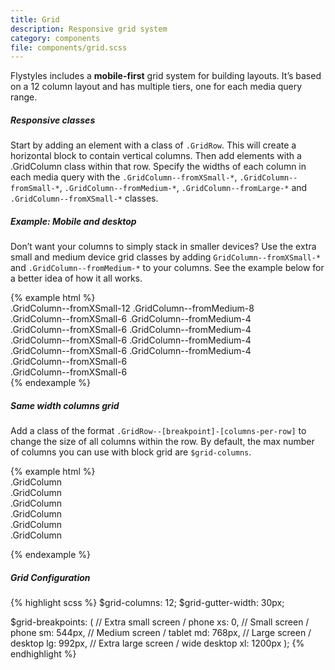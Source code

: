 ```yaml
---
title: Grid
description: Responsive grid system
category: components
file: components/grid.scss
---
```


Flystyles includes a **mobile-first** grid system for building layouts. It’s based on a 12 column layout and has multiple tiers, one for each media query range.

##### Responsive classes

Start by adding an element with a class of `.GridRow`. This will create a horizontal block to contain vertical columns. Then add elements with a .GridColumn class within that row. Specify the widths of each column in each media query with the `.GridColumn--fromXSmall-*`, `.GridColumn--fromSmall-*`, `.GridColumn--fromMedium-*`, `.GridColumn--fromLarge-*` and `.GridColumn--fromXSmall-*` classes.

##### Example: Mobile and desktop

Don’t want your columns to simply stack in smaller devices? Use the extra small and medium device grid classes by adding `GridColumn--fromXSmall-*` and `.GridColumn--fromMedium-*` to your columns. See the example below for a better idea of how it all works.

<div class="exampleView">
{% example html %}
<!-- Stack the columns on mobile by making one full-width and the other half-width -->
<div class="GridRow">
  <div class="GridColumn GridColumn--fromXSmall-12 GridColumn--fromMedium-8">.GridColumn--fromXSmall-12 .GridColumn--fromMedium-8</div>
  <div class="GridColumn GridColumn--fromXSmall-6 GridColumn--fromMedium-4">.GridColumn--fromXSmall-6 .GridColumn--fromMedium-4</div>
</div>

<!-- Columns start at 50% wide on mobile and bump up to 33.3% wide on desktop -->
<div class="GridRow">
  <div class="GridColumn GridColumn--fromXSmall-6 GridColumn--fromMedium-4">.GridColumn--fromXSmall-6 .GridColumn--fromMedium-4</div>
  <div class="GridColumn GridColumn--fromXSmall-6 GridColumn--fromMedium-4">.GridColumn--fromXSmall-6 .GridColumn--fromMedium-4</div>
  <div class="GridColumn GridColumn--fromXSmall-6 GridColumn--fromMedium-4">.GridColumn--fromXSmall-6 .GridColumn--fromMedium-4</div>
</div>

<!-- Columns are always 50% wide, on mobile and desktop -->
<div class="GridRow">
  <div class="GridColumn GridColumn--fromXSmall-6">.GridColumn--fromXSmall-6</div>
  <div class="GridColumn GridColumn--fromXSmall-6">.GridColumn--fromXSmall-6</div>
</div>
{% endexample %}
</div>

##### Same width columns grid

Add a class of the format `.GridRow--[breakpoint]-[columns-per-row]` to change the size of all columns within the row. By default, the max number of columns you can use with block grid are `$grid-columns`.

<div class="exampleView">
{% example html %}

<div class="GridRow GridRow--fromSmall-1 GridRow--fromMedium-2 GridRow--fromLarge-4">
  <div class="GridColumn">.GridColumn</div>
  <div class="GridColumn">.GridColumn</div>
  <div class="GridColumn">.GridColumn</div>
  <div class="GridColumn">.GridColumn</div>
  <div class="GridColumn">.GridColumn</div>
  <div class="GridColumn">.GridColumn</div>
</div>

{% endexample %}
</div>


##### Grid Configuration

{% highlight scss %}
$grid-columns:      12;
$grid-gutter-width: 30px;

$grid-breakpoints: (
  // Extra small screen / phone
  xs: 0,
  // Small screen / phone
  sm: 544px,
  // Medium screen / tablet
  md: 768px,
  // Large screen / desktop
  lg: 992px,
  // Extra large screen / wide desktop
  xl: 1200px
);
{% endhighlight %}
